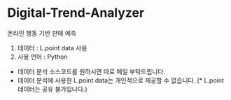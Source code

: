 # Digital-Trend-Analyzer


온라인 행동 기반 판매 예측

1) 데이터 : L.point data 사용
2) 사용 언어 : Python


* 데이터 분석 소스코드를 원하시면 따로 메일 부탁드립니다. 
* 데이터 분석에 사용한 L.point data는 개인적으로 제공할 수 없습니다. (* L.point 데이터는 공유 불가입니다.) 
